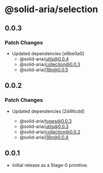 # @solid-aria/selection

## 0.0.3

### Patch Changes

- Updated dependencies [e8be0a0]
  - @solid-aria/utils@0.0.4
  - @solid-aria/collection@0.0.3
  - @solid-aria/i18n@0.0.5

## 0.0.2

### Patch Changes

- Updated dependencies [2d46cdd]

  - @solid-aria/types@0.0.3
  - @solid-aria/utils@0.0.3
  - @solid-aria/collection@0.0.2
  - @solid-aria/i18n@0.0.4

## 0.0.1

- Initial release as a Stage-0 primitive.
